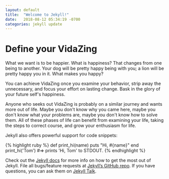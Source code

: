 ```yaml
---
layout: default
title:  "Welcome to Jekyll!"
date:   2018-08-12 05:34:19 -0700
categories: jekyll update
---
```

# Define your VidaZing
What we want is to be happier. What is happiness? That changes from one being to another. Your dog will be pretty happy being with you; a lion will be pretty happy you in it. What makes you happy?

You can achieve VidaZing once you examine your behavior, strip away the unnecessary, and focus your effort on lasting change. Bask in the glory of your future self's happiness.

Anyone who seeks out VidaZing is probably on a similar journey and wants more out of life. Maybe you don't know why you came here, maybe you don't know what your problems are, maybe you don't know how to solve them. All of these phases of life can benefit from examining your life, taking the steps to correct course, and grow your enthusiasm for life.

Jekyll also offers powerful support for code snippets:

{% highlight ruby %}
def print_hi(name)
  puts "Hi, #{name}"
end
print_hi('Tom')
#=> prints 'Hi, Tom' to STDOUT.
{% endhighlight %}

Check out the [Jekyll docs][jekyll-docs] for more info on how to get the most out of Jekyll. File all bugs/feature requests at [Jekyll’s GitHub repo][jekyll-gh]. If you have questions, you can ask them on [Jekyll Talk][jekyll-talk].

[jekyll-docs]: https://jekyllrb.com/docs/home
[jekyll-gh]:   https://github.com/jekyll/jekyll
[jekyll-talk]: https://talk.jekyllrb.com/
